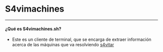 # S4vimachines

---

#### ¿Qué es S4vimachines.sh?
- Este es un cliente de terminal, que se encarga de extraer información acerca de las máquinas que va resolviendo [s4vitar](https://www.youtube.com/s4vitar) 
